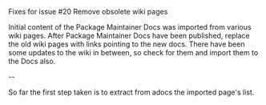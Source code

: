 Fixes for issue  #20 Remove obsolete wiki pages

Initial content of the Package Maintainer Docs
was imported from various wiki pages.
After Package Maintainer Docs have been published,
replace the old wiki pages with links pointing to the new docs.
There have been some updates to the wiki in between,
so check for them and import them to the Docs also.

--

So far the first step taken is to extract from adocs the imported page's list.


